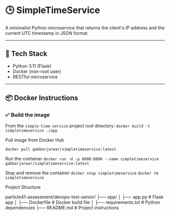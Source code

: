 # 🕒 SimpleTimeService

A minimalist Python microservice that returns the client's IP address and the current UTC timestamp in JSON format.

---

## 🔧 Tech Stack

- Python 3.11 (Flask)
- Docker (non-root user)
- RESTful microservice

---

## 📦 Docker Instructions

### ✅ Build the image

From the `simple-time-service` project root directory:
```docker build -t simpletimeservice ./app```

Pull image from Docker Hub

`docker pull gabbarjarwar/simpletimeservice:latest`

Run the container
`docker run -d -p 8000:8000 --name simpletimeservice gabbarjarwar/simpletimeservice:latest`

Stop and remove the container
`docker stop simpletimeservice`
`docker rm simpletimeservice`

Project Structure

particle41-assessment/devops-test-senior/
├── app/
│   ├── app.py             # Flask app
│   ├── Dockerfile         # Docker build file
│   ├── requirements.txt   # Python dependencies
├── README.md              # Project instructions
